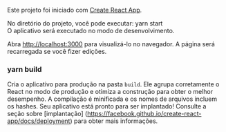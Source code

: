 Este projeto foi iniciado com [Create React App](https://github.com/facebook/create-react-app).

No diretório do projeto, você pode executar: yarn start<br/>
O aplicativo será executado no modo de desenvolvimento. 

Abra [http://localhost:3000](http://localhost:3000) para visualizá-lo no navegador.
A página será recarregada se você fizer edições. 

### yarn build

Cria o aplicativo para produção na pasta `build`. Ele agrupa corretamente o React no modo de produção e otimiza a construção para obter o melhor desempenho. A compilação é minificada e os nomes de arquivos incluem os hashes. Seu aplicativo está pronto para ser implantado! Consulte a seção sobre [implantação] (https://facebook.github.io/create-react-app/docs/deployment) para obter mais informações.



